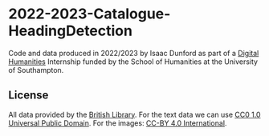 # 2022-2023-Catalogue-HeadingDetection
Code and data produced in 2022/2023 by Isaac Dunford as part of a [Digital Humanities](http://digitalhumanities.soton.ac.uk/) Internship funded by the School of Humanities at the University of Southampton.

## License

All data provided by the [British Library](https://creativecommons.org/licenses/by/4.0/). For the text data we can use [CC0 1.0 Universal Public Domain](https://creativecommons.org/publicdomain/zero/1.0/). For the images: [CC-BY 4.0 International](https://creativecommons.org/licenses/by/4.0/). 
